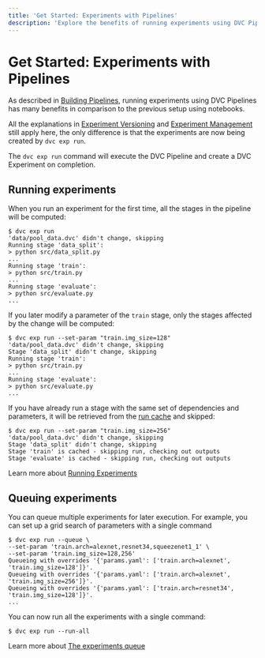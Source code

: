 ```yaml
---
title: 'Get Started: Experiments with Pipelines'
description: 'Explore the benefits of running experiments using DVC Pipelines.'
---
```


# Get Started: Experiments with Pipelines

As described in
[Building Pipelines](/doc/start/experiments/building-pipelines#benefits-of-dvc-pipelines),
running experiments using <abbr>DVC Pipelines</abbr> has many benefits in
comparison to the previous setup using notebooks.

All the explanations in
[Experiment Versioning](/doc/start/experiments/experiment-versioning) and
[Experiment Management](/doc/start/experiments/experiment-management) still
apply here, the only difference is that the experiments are now being created by
`dvc exp run`.

The `dvc exp run` command will execute the DVC Pipeline and create a DVC
<abbr>Experiment</abbr> on completion.

## Running experiments

When you run an experiment for the first time, all the <abbr>stages</abbr> in
the pipeline will be computed:

```cli
$ dvc exp run
'data/pool_data.dvc' didn't change, skipping
Running stage 'data_split':
> python src/data_split.py
...
Running stage 'train':
> python src/train.py
...
Running stage 'evaluate':
> python src/evaluate.py
...
```

If you later modify a parameter of the `train` stage, only the stages affected
by the change will be computed:

```cli
$ dvc exp run --set-param "train.img_size=128"
'data/pool_data.dvc' didn't change, skipping
Stage 'data_split' didn't change, skipping
Running stage 'train':
> python src/train.py
...
Running stage 'evaluate':
> python src/evaluate.py
...
```

If you have already run a stage with the same set of <abbr>dependencies</abbr>
and <abbr>parameters</abbr>, it will be retrieved from the
[run cache](/doc/user-guide/pipelines/run-cache) and skipped:

```cli
$ dvc exp run --set-param "train.img_size=256"
'data/pool_data.dvc' didn't change, skipping
Stage 'data_split' didn't change, skipping
Stage 'train' is cached - skipping run, checking out outputs
Stage 'evaluate' is cached - skipping run, checking out outputs
```

<admon type="info">

Learn more about
[Running Experiments](/doc/user-guide/experiment-management/running-experiments)

</admon>

## Queuing experiments

You can queue multiple experiments for later execution. For example, you can set
up a grid search of parameters with a single command

```cli
$ dvc exp run --queue \
--set-param 'train.arch=alexnet,resnet34,squeezenet1_1' \
--set-param 'train.img_size=128,256'
Queueing with overrides '{'params.yaml': ['train.arch=alexnet', 'train.img_size=128']}'.
Queueing with overrides '{'params.yaml': ['train.arch=alexnet', 'train.img_size=256']}'.
Queueing with overrides '{'params.yaml': ['train.arch=resnet34', 'train.img_size=128']}'.
...
```

You can now run all the experiments with a single command:

```cli
$ dvc exp run --run-all
```

<admon type="info">

Learn more about
[The experiments queue](/doc/user-guide/experiment-management/running-experiments#the-experiments-queue)

</admon>
